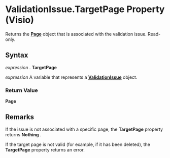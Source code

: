
# ValidationIssue.TargetPage Property (Visio)

Returns the  **[Page](7a7f37ab-b448-eb70-b4f1-c185dfbd511e.md)** object that is associated with the validation issue. Read-only.


## Syntax

 _expression_ . **TargetPage**

 _expression_ A variable that represents a **[ValidationIssue](b1e93738-48da-cf68-24ad-dd03f79ad152.md)** object.


### Return Value

 **Page**


## Remarks

If the issue is not associated with a specific page, the  **TargetPage** property returns **Nothing** .

If the target page is not valid (for example, if it has been deleted), the  **TargetPage** property returns an error.

